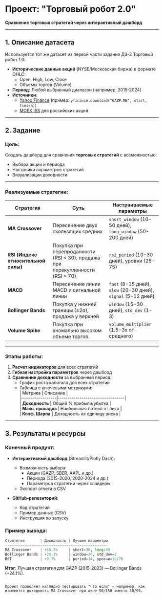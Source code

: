 # Проект: "Торговый робот 2.0"  
**Сравнение торговых стратегий через интерактивный дашборд**  

---

## 1. Описание датасета  
Используется тот же датасет из первой части задания ДЗ-3 Торговый робот 1.0:  
- **Исторические данные акций** (NYSE/Московская биржа) в формате OHLC:  
  - Open, High, Low, Close  
  - Объемы торгов (Volume)  
- **Период**: Любой выбранный диапазон (например, 2015-2024)  
- **Источники**:  
  - [Yahoo Finance](https://finance.yahoo.com/) (пример: `yfinance.download("GAZP.ME", start, finish)`)  
  - [MOEX ISS](https://iss.moex.com/iss/reference/) для российских акций  

---

## 2. Задание  
### Цель:  
Создать дашборд для сравнения **торговых стратегий** с возможностью:  
- Выбора акции и периода  
- Настройки параметров стратегий  
- Визуализации доходности  

---

### Реализуемые стратегии:  
| Стратегия             | Суть                                                                 | Настраиваемые параметры                     |  
|-----------------------|---------------------------------------------------------------------|---------------------------------------------|  
| **MA Crossover**      | Пересечение двух скользящих средних                                 | `short_window` (10-50 дней), `long_window` (50-200 дней) |  
| **RSI (Индекс относительной силы)** | Покупка при перепроданности (RSI < 30), продажа при перекупленности (RSI > 70) | `rsi_period` (10-30 дней), уровни (25-75) |  
| **MACD**              | Пересечение линии MACD и сигнальной линии                           | `fast` (8-15 дней), `slow` (20-30 дней), `signal` (5-12 дней) |  
| **Bollinger Bands**   | Покупка у нижней границы (±2σ), продажа у верхней                   | `window` (15-30 дней), `std_dev` (1-3) |  
| **Volume Spike**      | Покупка при аномально высоком объеме торгов                         | `volume_multiplier` (1.5-3x от среднего) |  

---

### Этапы работы:  
1. **Расчет индикаторов** для всех стратегий
2. **Гибкая настройка параметров** через дашборд
3. **Сравнение доходности** за выбранный период:  
   - График роста капитала для всех стратегий  
   - Таблица с ключевыми метриками:  
     | Метрика          | Описание                          |  
     |------------------|----------------------------------|  
     | **Доходность**   | Общий % прибыли/убытка           |  
     | **Макс. просадка** | Наибольшая потеря от пика        |  
     | **Коэф. Шарпа**  | Доходность на единицу риска      |  

---

## 3. Результаты и ресурсы  
### Конечный продукт:  
- **Интерактивный дашборд** (Streamlit/Plotly Dash):
  - Возможность выбора:  
    - Акции (GAZP, SBER, AAPL и др.)  
    - Периода (2015-2020, 2020-2024 и др.)  
    - Параметров стратегии через слайдеры  
  - Экспорт отчета в CSV  

- **GitHub-репозиторий**:  
  - Код стратегий  
  - Пример данных (CSV)  
  - Инструкция по запуску  

### Пример вывода:  
```python  
Стратегия       | Доходность | Лучшие параметры  
-----------------------------------------------  
MA Crossover    | +18.3%     | short=30, long=90  
Bollinger Bands | +24.1%     | window=20, std_dev=2  
RSI             | +9.7%      | period=14, уровни=30/70  
```  
**Итог**: Лучшая стратегия для GAZP (2015-2023) — Bollinger Bands (+24.1%).  
``` 

Проект позволяет наглядно тестировать "что если" — например, как изменится доходность MA Crossover при окне 50/150 вместо 30/90.  
```
